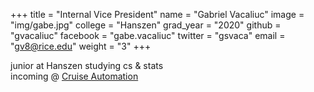 +++
title = "Internal Vice President"
name = "Gabriel Vacaliuc"
image = "img/gabe.jpg"
college = "Hanszen"
grad_year = "2020"
github = "gvacaliuc"
facebook = "gabe.vacaliuc"
twitter = "gsvaca"
email = "gv8@rice.edu"
weight = "3"
+++

junior at Hanszen studying cs & stats  
incoming @ [Cruise Automation](https://getcruise.com)
